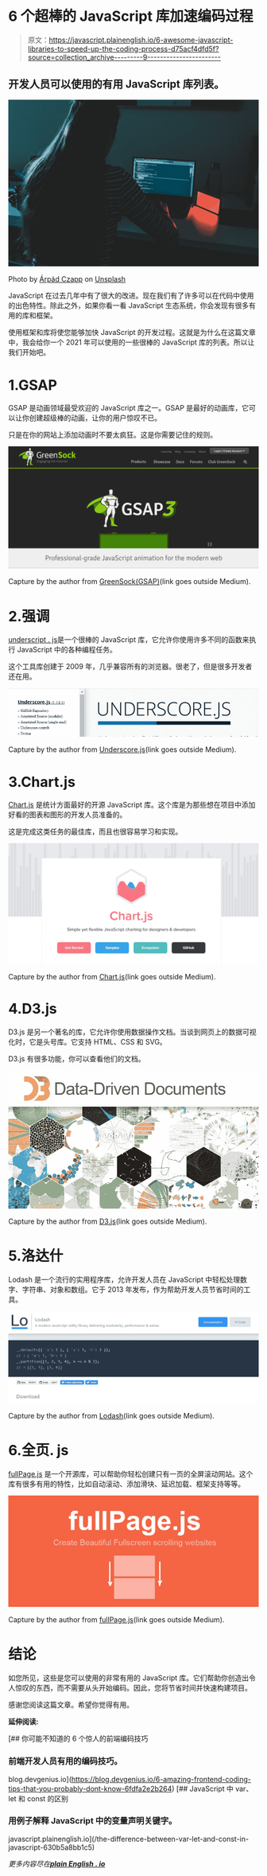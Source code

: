 # 6 个超棒的 JavaScript 库加速编码过程

> 原文：<https://javascript.plainenglish.io/6-awesome-javascript-libraries-to-speed-up-the-coding-process-d75acf4dfd5f?source=collection_archive---------9----------------------->

## 开发人员可以使用的有用 JavaScript 库列表。

![](img/0812aff59cf11d16eaa678a8aefa85eb.png)

Photo by [Árpád Czapp](https://unsplash.com/@czapp_arpad?utm_source=medium&utm_medium=referral) on [Unsplash](https://unsplash.com?utm_source=medium&utm_medium=referral)

JavaScript 在过去几年中有了很大的改进。现在我们有了许多可以在代码中使用的出色特性。除此之外，如果你看一看 JavaScript 生态系统，你会发现有很多有用的库和框架。

使用框架和库将使您能够加快 JavaScript 的开发过程。这就是为什么在这篇文章中，我会给你一个 2021 年可以使用的一些很棒的 JavaScript 库的列表。所以让我们开始吧。

# 1.GSAP

GSAP 是动画领域最受欢迎的 JavaScript 库之一。GSAP 是最好的动画库，它可以让你创建超级棒的动画，让你的用户惊叹不已。

只是在你的网站上添加动画时不要太疯狂。这是你需要记住的规则。

![](img/e1e08b39f799922e9dd7a8212b277f45.png)

Capture by the author from [GreenSock(GSAP)](https://greensock.com/gsap/)(link goes outside Medium).

# 2.强调

[underscript . js](https://underscorejs.org/)是一个很棒的 JavaScript 库，它允许你使用许多不同的函数来执行 JavaScript 中的各种编程任务。

这个工具库创建于 2009 年，几乎兼容所有的浏览器。很老了，但是很多开发者还在用。

![](img/191eef6b238ee7338febdfe3250e245a.png)

Capture by the author from [Underscore.js](https://underscorejs.org/)(link goes outside Medium).

# 3.Chart.js

[Chart.js](https://www.chartjs.org/) 是统计方面最好的开源 JavaScript 库。这个库是为那些想在项目中添加好看的图表和图形的开发人员准备的。

这是完成这类任务的最佳库，而且也很容易学习和实现。

![](img/5886b1ac7b6a222168e00815a6ba0f93.png)

Capture by the author from [Chart.js](https://www.chartjs.org/)(link goes outside Medium).

# 4.D3.js

D3.js 是另一个著名的库，它允许你使用数据操作文档。当谈到网页上的数据可视化时，它是头号库。它支持 HTML、CSS 和 SVG。

D3.js 有很多功能，你可以查看他们的文档。

![](img/d3c19db6a2e089c249dd6a4877497f5f.png)

Capture by the author from [D3.js](https://d3js.org/)(link goes outside Medium).

# 5.洛达什

Lodash 是一个流行的实用程序库，允许开发人员在 JavaScript 中轻松处理数字、字符串、对象和数组。它于 2013 年发布，作为帮助开发人员节省时间的工具。

![](img/94d197b236bad10fa0764c7bf92adf01.png)

Capture by the author from [Lodash](https://lodash.com/)(link goes outside Medium).

# 6.全页. js

[fullPage.js](https://github.com/alvarotrigo/fullPage.js/) 是一个开源库，可以帮助你轻松创建只有一页的全屏滚动网站。这个库有很多有用的特性，比如自动滚动、添加滑块、延迟加载、框架支持等等。

![](img/f5c8105afdfa960e3cba679b02e09a59.png)

Capture by the author from [fullPage.js](https://github.com/alvarotrigo/fullPage.js/)(link goes outside Medium).

# 结论

如您所见，这些是您可以使用的非常有用的 JavaScript 库。它们帮助你创造出令人惊叹的东西，而不需要从头开始编码。因此，您将节省时间并快速构建项目。

感谢您阅读这篇文章。希望你觉得有用。

**延伸阅读:**

[](https://blog.devgenius.io/6-amazing-frontend-coding-tips-that-you-probably-dont-know-6fdfa2e2b264) [## 你可能不知道的 6 个惊人的前端编码技巧

### 前端开发人员有用的编码技巧。

blog.devgenius.io](https://blog.devgenius.io/6-amazing-frontend-coding-tips-that-you-probably-dont-know-6fdfa2e2b264) [](/the-difference-between-var-let-and-const-in-javascript-630b5a8bb1c5) [## JavaScript 中 var、let 和 const 的区别

### 用例子解释 JavaScript 中的变量声明关键字。

javascript.plainenglish.io](/the-difference-between-var-let-and-const-in-javascript-630b5a8bb1c5) 

*更多内容尽在*[***plain English . io***](http://plainenglish.io/)